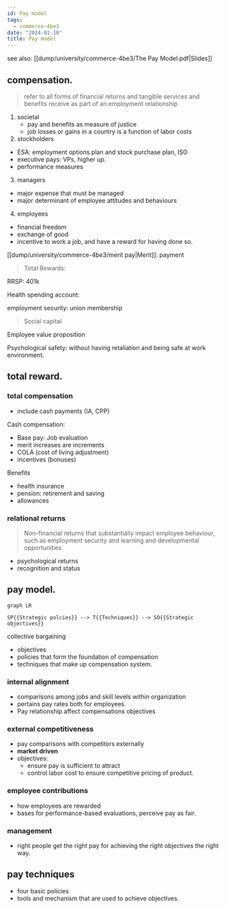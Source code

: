 ```yaml
---
id: Pay model
tags:
  - commerce-4be3
date: "2024-01-10"
title: Pay model
---
```

see also: [[dump/university/commerce-4be3/The Pay Model.pdf|Slides]]

## compensation.

> refer to all forms of financial returns and tangible services and benefits receive as part of an employment relationship

1. societal
	- pay and benefits as measure of justice
	- job losses or gains in a country is a function of labor costs
2. stockholders
  - ESA: employment options plan and stock purchase plan, ISO
  - executive pays: VPs, higher up.
  - performance measures
3. managers
  - major expense that must be managed
  - major determinant of employee attitudes and behaviours
4. employees
  - financial freedom
  - exchange of good
  - incentive to work a job, and have a reward for having done so.

[[dump/university/commerce-4be3/merit pay|Merit]]: payment

> Total Rewards:

RRSP: 401k

Health spending account:

employment security: union membership

> Social capital

Employee value proposition

Psychological safety: without having retaliation and being safe at work environment.

## total reward.

### total compensation
- include cash payments (IA, CPP)

Cash compensation:
- Base pay: Job evaluation
- merit increases are increments
- COLA (cost of living adjustment)
- incentives (bonuses)

Benefits
- health insurance
- pension: retirement and saving
- allowances

### relational returns

> Non-financial returns that substantially impact employee behaviour, such as employment security and learning and developmental opportunities

- psychological returns
- recognition and status

## pay model.

```mermaid
graph LR

SP{{Strategic polcies}} --> T{{Techniques}} --> SO{{Strategic objectives}}
```

collective bargaining

- objectives
- policies that form the foundation of compensation
- techniques that make up compensation system.

### internal alignment
- comparisons among jobs and skill levels within organization
- pertains pay rates both for employees
- Pay relationship affect compensations objectives

### external competitiveness
- pay comparisons with competitors externally
- **market driven**
- objectives:
	- ensure pay is sufficient to attract
	- control labor cost to ensure competitive pricing of product.

### employee contributions
- how employees are rewarded
- bases for performance-based evaluations, perceive pay as fair.

### management
- right people get the right pay for achieving the right objectives the right way.

## pay techniques
- four basic policies
- tools and mechanism that are used to achieve objectives.